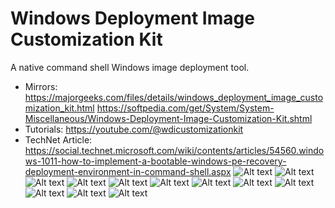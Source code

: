 # Windows Deployment Image Customization Kit
A native command shell Windows image deployment tool.
- Mirrors:
https://majorgeeks.com/files/details/windows_deployment_image_customization_kit.html
https://softpedia.com/get/System/System-Miscellaneous/Windows-Deployment-Image-Customization-Kit.shtml
- Tutorials:
https://youtube.com/@wdicustomizationkit
- TechNet Article: https://social.technet.microsoft.com/wiki/contents/articles/54560.windows-1011-how-to-implement-a-bootable-windows-pe-recovery-deployment-environment-in-command-shell.aspx
![Alt text](/png/00.png "00")
![Alt text](/png/01.png "01")
![Alt text](/png/02.png "02")
![Alt text](/png/03.png "03")
![Alt text](/png/04.png "04")
![Alt text](/png/05.png "05")
![Alt text](/png/06.png "06")
![Alt text](/png/07.png "07")
![Alt text](/png/08.png "08")
![Alt text](/png/09.png "09")
![Alt text](/png/10.png "10")
![Alt text](/png/11.png "11")
